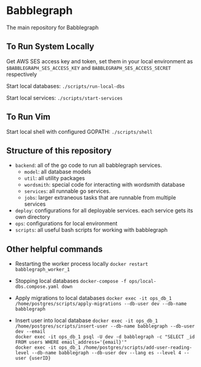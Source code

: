 # Babblegraph

The main repository for Babblegraph

## To Run System Locally

Get AWS SES access key and token, set them in your local environment as `$BABBLEGRAPH_SES_ACCESS_KEY` and `BABBLEGRAPH_SES_ACCESS_SECRET` respectively

Start local databases:
`./scripts/run-local-dbs`

Start local services:
`./scripts/start-services`

## To Run Vim

Start local shell with configured GOPATH:
`./scripts/shell`

## Structure of this repository
- `backend`: all of the go code to run all babblegraph services.
    - `model`: all database models
    - `util`: all utility packages
    - `wordsmith`: special code for interacting with wordsmith database
    - `services`: all runnable go services.
    - `jobs`: larger extraneous tasks that are runnable from multiple services
- `deploy`: configurations for all deployable services. each service gets its own directory
- `ops`: configurations for local environment
- `scripts`: all useful bash scripts for working with babblegraph

## Other helpful commands

- Restarting the worker process locally
`docker restart babblegraph_worker_1`

- Stopping local databases
`docker-compose -f ops/local-dbs.compose.yaml down`

- Apply migrations to local databases
`docker exec -it ops_db_1 /home/postgres/scripts/apply-migrations --db-user dev --db-name babblegraph`

- Insert user into local database
`docker exec -it ops_db_1 /home/postgres/scripts/insert-user --db-name babblegraph --db-user dev --email`<br />
`docker exec -it ops_db_1 psql -U dev -d babblegraph -c "SELECT _id FROM users WHERE email_address='{email}'"`<br />
`docker exec -it ops_db_1 /home/postgres/scripts/add-user-reading-level --db-name babblegraph --db-user dev --lang es --level 4 --user {userID}`<br />
